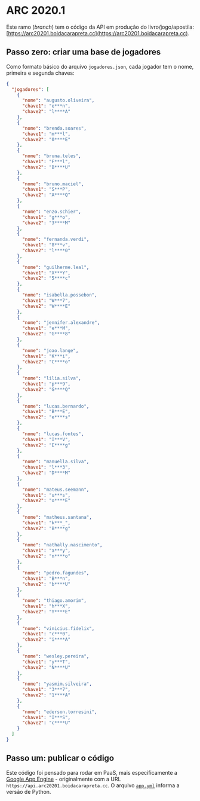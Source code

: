 # ARC 2020.1

Este ramo (*branch*) tem o código da API em produção do livro/jogo/apostila: [https://arc20201.boidacarapreta.cc](https://arc20201.boidacarapreta.cc).

## Passo zero: criar uma base de jogadores

Como formato básico do arquivo `jogadores.json`, cada jogador tem o nome, primeira e segunda chaves:

```json
{
  "jogadores": [
    {
      "nome": "augusto.oliveira",
      "chave1": "e***n",
      "chave2": "l****A"
    },
    {
      "nome": "brenda.soares",
      "chave1": "m***l",
      "chave2": "0****E"
    },
    {
      "nome": "bruna.teles",
      "chave1": "F***l",
      "chave2": "B****U"
    },
    {
      "nome": "bruno.maciel",
      "chave1": "S***P",
      "chave2": "A****Q"
    },
    {
      "nome": "enzo.schier",
      "chave1": "g***o",
      "chave2": "3****M"
    },
    {
      "nome": "fernanda.verdi",
      "chave1": "8***v",
      "chave2": "l****0"
    },
    {
      "nome": "guilherme.leal",
      "chave1": "X***Y",
      "chave2": "5****c"
    },
    {
      "nome": "isabella.possebon",
      "chave1": "W***7",
      "chave2": "W****E"
    },
    {
      "nome": "jennifer.alexandre",
      "chave1": "e***M",
      "chave2": "G****8"
    },
    {
      "nome": "joao.lange",
      "chave1": "K***i",
      "chave2": "C****o"
    },
    {
      "nome": "lilia.silva",
      "chave1": "p***9",
      "chave2": "G****Q"
    },
    {
      "nome": "lucas.bernardo",
      "chave1": "B***E",
      "chave2": "e****s"
    },
    {
      "nome": "lucas.fontes",
      "chave1": "I***V",
      "chave2": "E****g"
    },
    {
      "nome": "manuella.silva",
      "chave1": "l***3",
      "chave2": "D****M"
    },
    {
      "nome": "mateus.seemann",
      "chave1": "u***s",
      "chave2": "o****E"
    },
    {
      "nome": "matheus.santana",
      "chave1": "k***_",
      "chave2": "B****g"
    },
    {
      "nome": "nathally.nascimento",
      "chave1": "a***y",
      "chave2": "n****o"
    },
    {
      "nome": "pedro.fagundes",
      "chave1": "B***n",
      "chave2": "b****U"
    },
    {
      "nome": "thiago.amorim",
      "chave1": "h***X",
      "chave2": "Y****E"
    },
    {
      "nome": "vinicius.fidelix",
      "chave1": "c***0",
      "chave2": "i****A"
    },
    {
      "nome": "wesley.pereira",
      "chave1": "y***T",
      "chave2": "N****U"
    },
    {
      "nome": "yasmim.silveira",
      "chave1": "3***7",
      "chave2": "1****A"
    },
    {
      "nome": "ederson.torresini",
      "chave1": "I***S",
      "chave2": "c****U"
    }
  ]
}
```

## Passo um: publicar o código

Este código foi pensado para rodar em PaaS, mais especificamente a [Google App Engine](https://cloud.google.com/appengine) - originalmente com a URL `https://api.arc20201.boidacarapreta.cc`. O arquivo [`app.yml`](https://cloud.google.com/appengine/docs/standard/python3/config/appref?hl=pt-br) informa a versão de Python.
